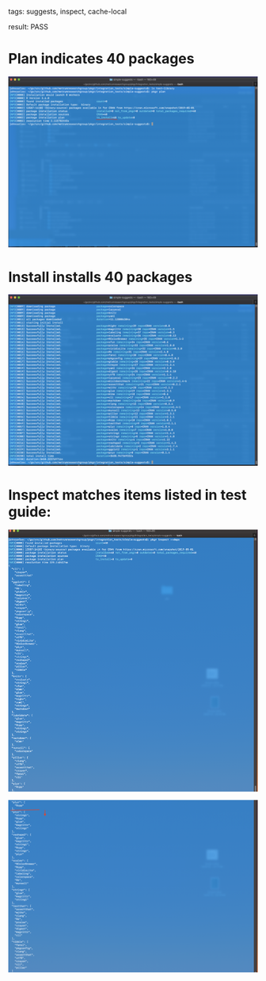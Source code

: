 tags: suggests, inspect, cache-local

result: PASS

# Plan indicates 40 packages
![plan](plan.png)

# Install installs 40 packages
![install](install.png)

# Inspect matches items listed in test guide:
![inspect1](inspect1.png)


![inspect2](inspect2.png)
